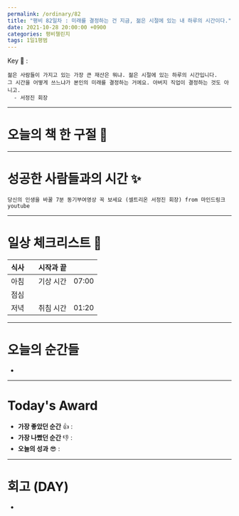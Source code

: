 ```yaml
---
permalink: /ordinary/82
title: "평비 82일차 : 미래를 결정하는 건 지금, 젊은 시절에 있는 내 하루의 시간이다."
date: 2021-10-28 20:00:00 +0900
categories: 평비챌린지
tags: 1일1평범
---  
```

Key 🔑 : 
```
젊은 사람들이 가지고 있는 가장 큰 재산은 뭐냐. 젊은 시절에 있는 하루의 시간입니다.
그 시간을 어떻게 쓰느냐가 본인의 미래를 결정하는 거에요. 아버지 직업이 결정하는 것도 아니고.
  - 서정진 회장
```

---
# 오늘의 책 한 구절 📕


---
# 성공한 사람들과의 시간 ✨
`당신의 인생을 바꿀 7분 동기부여영상 꼭 보세요 (셀트리온 서정진 회장) from 마인드링크 youtube`  

---
# 일상 체크리스트 📃

| 식사 |  | 시작과 끝 |  |
|:----:|:----:|:----:|:----:|
| 아침 |  | 기상 시간 | 07:00 |
| 점심 |  |  |  |
| 저녁 |  | 취침 시간 | 01:20 |

---
# 오늘의 순간들
- 

---
# Today's Award
- **가장 좋았던 순간** 👍 : 
- **가장 나빴던 순간** 👎 : 
- **오늘의 성과** 😎 : 

---
# 회고 (DAY)
- 